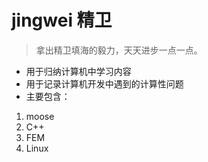 # jingwei 精卫

> 拿出精卫填海的毅力，天天进步一点一点。

- 用于归纳计算机中学习内容
- 用于记录计算机开发中遇到的计算性问题
- 主要包含：
 1. moose
 2. C++
 3. FEM
 4. Linux
